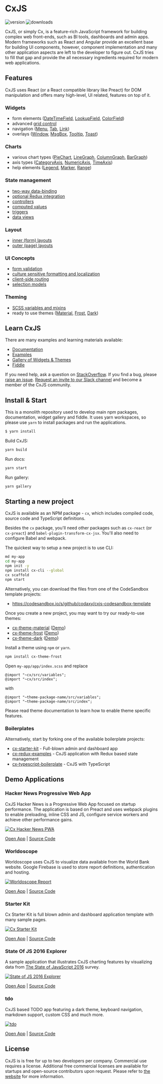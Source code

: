 # CxJS

<img src="https://img.shields.io/npm/v/cx" alt="version" /> <img src="https://img.shields.io/npm/dm/cx" alt="downloads" />

CxJS, or simply Cx, is a feature-rich JavaScript framework for building complex web front-ends, such as BI tools,
dashboards and admin apps. Modern frameworks such as React and Angular provide an excellent base for building UI components,
however, component implementation and many other application aspects are left to the developer to figure out. CxJS tries to fill that gap and provide the all necessary ingredients required for modern web applications.

## Features

CxJS uses React (or a React compatible library like Preact) for DOM manipulation and offers many high-level, UI related, features on top of it.

### Widgets

- form elements ([DateTimeField](https://cxjs.io/docs/widgets/date-time-fields), [LookupField](https://cxjs.io/docs/widgets/lookup-fields), [ColorField](https://cxjs.io/docs/widgets/color-fields))
- advanced [grid control](https://cxjs.io/gallery/material/grid)
- navigation ([Menu](https://cxjs.io/gallery/material/menu/states), [Tab](https://cxjs.io/docs/widgets/tabs), [Link](https://cxjs.io/docs/widgets/links))
- overlays ([Window](https://cxjs.io/docs/widgets/windows), [MsgBox](https://cxjs.io/docs/widgets/msg-boxes), [Tooltip](https://cxjs.io/docs/widgets/tooltips), [Toast](https://cxjs.io/docs/widgets/toasts))

### Charts

- various chart types ([PieChart](https://cxjs.io/docs/charts/pie-charts), [LineGraph](https://cxjs.io/docs/charts/line-graphs), [ColumnGraph](https://cxjs.io/docs/charts/column-graphs), [BarGraph](https://cxjs.io/docs/charts/bar-graphs))
- axis types ([CategoryAxis](https://cxjs.io/docs/charts/category-axis), [NumericAxis](https://cxjs.io/docs/charts/numeric-axis), [TimeAxis](https://cxjs.io/docs/charts/time-axis))
- help elements ([Legend](https://cxjs.io/docs/charts/legend), [Marker](https://cxjs.io/docs/charts/markers), [Range](https://cxjs.io/docs/charts/ranges))

### State management

- [two-way data-binding](https://cxjs.io/docs/concepts/data-binding)
- [optional Redux integration](https://www.npmjs.com/package/cx-redux)
- [controllers](https://cxjs.io/docs/concepts/controllers)
- [computed values](https://cxjs.io/docs/concepts/controllers#computed-values)
- [triggers](https://cxjs.io/docs/concepts/controllers#triggers)
- [data views](https://cxjs.io/docs/concepts/data-views)

### Layout

- [inner (form) layouts](https://cxjs.io/docs/concepts/inner-layouts)
- [outer (page) layouts](https://cxjs.io/docs/concepts/outer-layouts)

### UI Concepts

- [form validation](https://cxjs.io/docs/widgets/validation-groups)
- [culture sensitive formatting and localization](https://cxjs.io/docs/concepts/localization)
- [client-side routing](https://cxjs.io/docs/concepts/router)
- [selection models](https://cxjs.io/docs/concepts/selections)

### Theming

- [SCSS variables and mixins](https://cxjs.io/docs/concepts/css)
- ready to use themes ([Material](https://cxjs.io/gallery/material), [Frost](https://cxjs.io/gallery/frost), [Dark](https://cxjs.io/gallery/dark))

## Learn CxJS

There are many examples and learning materials available:

- [Documentation](https://cxjs.io/docs)
- [Examples](https://cxjs.io/examples)
- [Gallery of Widgets & Themes ](https://cxjs.io/gallery)
- [Fiddle](https://cxjs.io/fiddle)

If you need help, ask a question on [StackOverflow](https://stackoverflow.com/questions/tagged/cxjs).
If you find a bug, please [raise an issue](https://github.com/codaxy/cxjs/issues).
[Request an invite to our Slack channel](https://cxjs.io/support)
and become a member of the CxJS community.

## Install & Start

This is a monolith repository used to develop main npm packages, documentation, widget gallery and fiddle. It uses yarn workspaces, so please use `yarn` to install packages and run the applications.

```bash
$ yarn install
```

Build CxJS:

```bash
yarn build
```

Run docs:

```bash
yarn start
```

Run gallery:

```bash
yarn gallery
```

## Starting a new project

CxJS is available as an NPM package - `cx`, which includes
compiled code, source code and TypeScript definitions.

Besides the `cx` package, you'll need other packages such as `cx-react` (or `cx-preact`) and `babel-plugin-transform-cx-jsx`.
You'll also need to configure Babel and webpack.

The quickest way to setup a new project is to use CLI:

```bash
md my-app
cd my-app
npm init -y
npm install cx-cli --global
cx scaffold
npm start
```

Alternatively, you can download the files from one of the CodeSandbox template projects:

- https://codesandbox.io/s/github/codaxy/cxjs-codesandbox-template

Once you create a new project, you may want to try our ready-to-use themes:

- [cx-theme-material](https://www.npmjs.com/package/cx-theme-material) ([Demo](https://cxjs.io/gallery/material))
- [cx-theme-frost](https://www.npmjs.com/package/cx-theme-frost) ([Demo](https://cxjs.io/gallery/frost))
- [cx-theme-dark](https://www.npmjs.com/package/cx-theme-dark) ([Demo](https://cxjs.io/gallery/dark))

Install a theme using `npm` or `yarn`.

```bash
npm install cx-theme-frost
```

Open `my-app/app/index.scss` and replace

```
@import "~cx/src/variables";
@import "~cx/src/index";
```

with

```
@import "~theme-package-name/src/variables";
@import "~theme-package-name/src/index";
```

Please read theme documentation to learn how to enable theme specific features.

### Boilerplates

Alternatively, start by forking one of the available boilerplate projects:

- [cx-starter-kit](https://github.com/codaxy/cx-starter-kit) - Full-blown admin and dashboard app
- [cx-redux-examples](https://github.com/codaxy/cx-redux-examples) - CxJS application with Redux based state management
- [cx-typescript-boilerplate](https://github.com/codaxy/cx-typescript-boilerplate) - CxJS with TypeScript

## Demo Applications

### Hacker News Progressive Web App

CxJS Hacker News is a Progressive Web App focused on startup performance.
The application is based on Preact and uses webpack plugins to enable preloading, inline CSS and JS,
configure service workers and achieve other performance gains.

<a href="https://hn.cxjs.io/">
    <img src="https://github.com/codaxy/cxjs/raw/master/misc/screenshots/hn/top.png" alt="Cx Hacker News PWA" />
</a>

[Open App](https://hn.cxjs.io/) | [Source Code](https://github.com/codaxy/cxjs-hackernews)

### Worldoscope

Worldoscope uses CxJS to visualize data available from the World Bank website.
Google Firebase is used to store report definitions, authentication and hosting.

<a href="https://worldoscope.cxjs.io/">
    <img src="https://github.com/codaxy/cxjs/raw/master/misc/screenshots/worldoscope/report.png" alt="Worldoscope Report" />
</a>

[Open App](https://worldoscope.cxjs.io/) | [Source Code](https://github.com/codaxy/worldoscope)

### Starter Kit

Cx Starter Kit is full blown admin and dashboard application template with many sample pages.

<a href="https://cxjs.io/starter">
    <img src="https://github.com/codaxy/cxjs/raw/master/misc/screenshots/starter/analytics.png" alt="Cx Starter Kit" />
</a>

[Open App](https://cxjs.io/starter) | [Source Code](https://github.com/codaxy/cx-starter-kit)

### State Of JS 2016 Explorer

A sample application that illustrates CxJS charting features by visualizing
data from [The State of JavaScript 2016](http://stateofjs.com/) survey.

<a href="https://codaxy.github.io/state-of-js-2016-explorer/">
    <img src="https://github.com/codaxy/cxjs/raw/master/misc/screenshots/sofjs2016/StateOfJs.png" alt="State of JS 2016 Explorer" />
</a>

[Open App](http://codaxy.github.io/state-of-js-2016-explorer) | [Source Code](https://github.com/codaxy/state-of-js-2016-explorer)

### tdo

CxJS based TODO app featuring a dark theme, keyboard navigation, markdown support, custom CSS and much more.

<a href="https://mstijak.github.io/tdo/">
    <img src="https://github.com/mstijak/tdo/raw/master/assets/screenshot.png" alt="tdo" />
</a>

[Open App](https://mstijak.github.io/tdo/) | [Source Code](https://github.com/mstijak/tdo)

## License

CxJS is is free for up to two developers per company. Commercial use requires a license. Additional free commercial licenses are available for startups and open-source contributors upon request.
Please refer to [the website](https://cxjs.io/) for more information.
